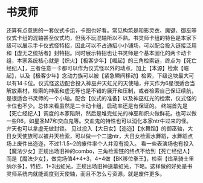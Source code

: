 # 书灵师

还算有点意思的一套仪式卡组，卡图也好看。常见构筑是和影灵衣、魔键、御巫等仪式卡组的混轴甚至仪式均，但我不玩混轴所以不熟。书灵师卡组的特色是本家下级可以展示手卡仪式怪特招，因此可以不占通招小小铺场，可以配合投入链接泛用和【虚无之统括者】封特招。同时展示特招也让书灵师是个基本固化的两卡动卡组，本家系统核心就是【炽火】【极客少年】【崛起】的三角检索链，终点为【死亡经纪人】，三者任意一卡都可以作为仪式怪以外的动点，加上【本源】检索【崛起】，以及【极客少年】念动力族可以被【紧急瞬间移动】检索，下级这块最大可以有14卡位。仪式怪这边配合投入神巫弁天虹光的天使轴，弁天作为6星很适合当解放素材，检索的神巫和虚无等也是不错的展开和压制，或者检索自己保证续航，是很适合书灵师的一个小轴。配合【仪式的准备】以及神巫虹光的检索，仪式怪的卡位也不少。总体来看虽然是二卡动卡组，启动率还是有保证的。 终端首先是【死亡经纪人】调度的本家陷阱，然后是堆完虹光的神巫和炽火做鲜花。也可以做一些R6，如星圣M7和交血鬼等。交血鬼的特性也可以消化本家ntr牛过来的怪。弁天也可以拿虚无做封锁。 见过投入【大日女】【迩迩】【水舞蹈】的御巫轴，大日女天使族可以被弁天检索，可以做一个二速ntr，大日女检索水舞蹈，水舞蹈点场上废件出迩迩，不过1:1.5\~2的废件率个人并没有投入。 看一些表演场也有投入【魔法少女】正规出场旧神的combo，三角检索链的终点不给到【死亡经纪人】而是【魔法少女】，做完场值4+4+3，4+4做【BK移位拳王】，检索【焰圣骑士里纳尔多】，特招，1+3出虹光，正规出场旧神送墓虹光，下略。这样做的好处是书灵师系统内就能调度到天使轴，而且不怎么亏资源，就是废件更多。
